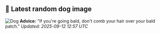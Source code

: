 ## 🐶 Latest random dog image
![Dog](https://images.dog.ceo/breeds/stbernard/n02109525_10374.jpg)
**Advice:** "If you're going bald, don't comb your hair over your bald patch."
*Updated: 2025-09-12 12:57 UTC*

